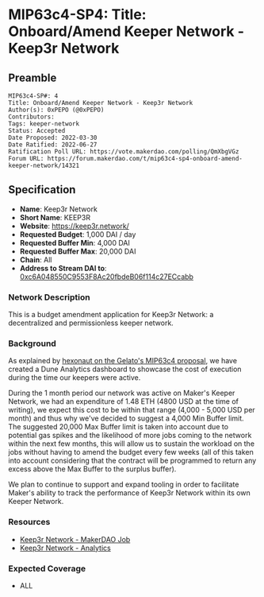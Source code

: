 # MIP63c4-SP4: Title: Onboard/Amend Keeper Network - Keep3r Network

## Preamble

```
MIP63c4-SP#: 4
Title: Onboard/Amend Keeper Network - Keep3r Network
Author(s): 0xPEPO (@0xPEPO)
Contributors:
Tags: keeper-network
Status: Accepted
Date Proposed: 2022-03-30
Date Ratified: 2022-06-27
Ratification Poll URL: https://vote.makerdao.com/polling/QmXbgVGz
Forum URL: https://forum.makerdao.com/t/mip63c4-sp4-onboard-amend-keeper-network/14321
```

## Specification

* **Name**: Keep3r Network
* **Short Name**: KEEP3R
* **Website**: [https://keep3r.network/ ](https://keep3r.network/)
* **Requested Budget**: 1,000 DAI / day
* **Requested Buffer Min**: 4,000 DAI
* **Requested Buffer Max**: 20,000 DAI
* **Chain**: All
* **Address to Stream DAI to**: [0xc6A048550C9553F8Ac20fbdeB06f114c27ECcabb](https://etherscan.io/address/0xc6A048550C9553F8Ac20fbdeB06f114c27ECcabb#code)

### Network Description

This is a budget amendment application for Keep3r Network: a decentralized and permissionless keeper network.

### Background

As explained by [hexonaut on the Gelato's MIP63c4 proposal](https://forum.makerdao.com/t/mip63c4-sp3-onboard-amend-keeper-network-gelato-network/12749/4?u=0xpepo), we have created a Dune Analytics dashboard to showcase the cost of execution during the time our keepers were active.

During the 1 month period our network was active on Maker's Keeper Network, we had an expenditure of 1.48 ETH (4800 USD at the time of writing), we expect this cost to be within that range (4,000 - 5,000 USD per month) and thus why we've decided to suggest a 4,000 Min Buffer limit. The suggested 20,000 Max Buffer limit is taken into account due to potential gas spikes and the likelihood of more jobs coming to the network within the next few months, this will allow us to sustain the workload on the jobs without having to amend the budget every few weeks (all of this taken into account considering that the contract will be programmed to return any excess above the Max Buffer to the surplus buffer).

We plan to continue to support and expand tooling in order to facilitate Maker's ability to track the performance of Keep3r Network within its own Keeper Network.

### Resources

- [Keep3r Network - MakerDAO Job](https://dune.xyz/wei3erHase/MakerDAOUpkeep)
- [Keep3r Network - Analytics](https://dune.xyz/wei3erHase/DRAFT-Keep3rV2-Analytics)

### Expected Coverage

* ALL
